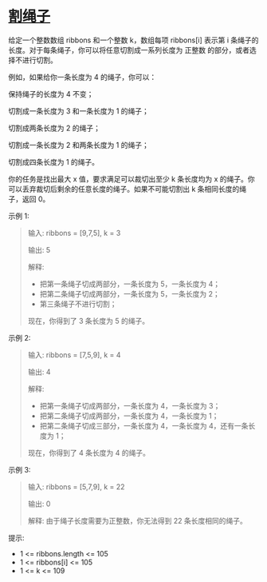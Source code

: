 #  [割绳子](https://leetcode.cn/problems/cutting-ribbons)

给定一个整数数组 ribbons 和一个整数 k，数组每项 ribbons[i] 表示第 i 条绳子的长度。对于每条绳子，你可以将任意切割成一系列长度为 正整数 的部分，或者选择不进行切割。

例如，如果给你一条长度为 4 的绳子，你可以：

保持绳子的长度为 4 不变；

切割成一条长度为 3 和一条长度为 1 的绳子；

切割成两条长度为 2 的绳子；

切割成一条长度为 2 和两条长度为 1 的绳子；

切割成四条长度为 1 的绳子。

你的任务是找出最大 x 值，要求满足可以裁切出至少 k 条长度均为 x 的绳子。你可以丢弃裁切后剩余的任意长度的绳子。如果不可能切割出 k 条相同长度的绳子，返回 0。

 

示例 1:

> 输入: ribbons = [9,7,5], k = 3
> 
> 输出: 5
> 
> 解释:
> 
> - 把第一条绳子切成两部分，一条长度为 5，一条长度为 4；
> - 把第二条绳子切成两部分，一条长度为 5，一条长度为 2；
> - 第三条绳子不进行切割；
> 
> 现在，你得到了 3 条长度为 5 的绳子。

示例 2:

> 输入: ribbons = [7,5,9], k = 4
> 
> 输出: 4
> 
> 解释:
> 
> - 把第一条绳子切成两部分，一条长度为 4，一条长度为 3；
> - 把第二条绳子切成两部分，一条长度为 4，一条长度为 1；
> - 把第二条绳子切成三部分，一条长度为 4，一条长度为 4，还有一条长度为 1；
> 
> 现在，你得到了 4 条长度为 4 的绳子。

示例 3:

> 输入: ribbons = [5,7,9], k = 22
> 
> 输出: 0
> 
> 解释: 由于绳子长度需要为正整数，你无法得到 22 条长度相同的绳子。
 

提示:

- 1 <= ribbons.length <= 105
- 1 <= ribbons[i] <= 105
- 1 <= k <= 109